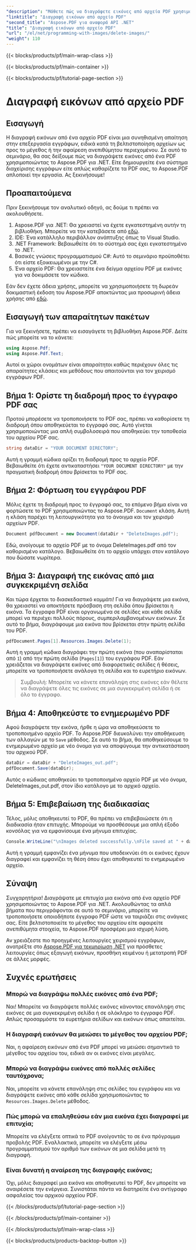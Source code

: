 ```yaml
---
"description": "Μάθετε πώς να διαγράφετε εικόνες από αρχεία PDF χρησιμοποιώντας το Aspose.PDF για .NET σε ένα απλό, βήμα προς βήμα σεμινάριο. Βελτιστοποιήστε τα PDF αφαιρώντας εύκολα ανεπιθύμητες εικόνες."
"linktitle": "Διαγραφή εικόνων από αρχείο PDF"
"second_title": "Aspose.PDF για αναφορά API .NET"
"title": "Διαγραφή εικόνων από αρχείο PDF"
"url": "/el/net/programming-with-images/delete-images/"
"weight": 110
---
```


{{< blocks/products/pf/main-wrap-class >}}

{{< blocks/products/pf/main-container >}}

{{< blocks/products/pf/tutorial-page-section >}}

# Διαγραφή εικόνων από αρχείο PDF

## Εισαγωγή

Η διαγραφή εικόνων από ένα αρχείο PDF είναι μια συνηθισμένη απαίτηση στην επεξεργασία εγγράφων, ειδικά κατά τη βελτιστοποίηση αρχείων ως προς το μέγεθος ή την αφαίρεση ανεπιθύμητου περιεχομένου. Σε αυτό το σεμινάριο, θα σας δείξουμε πώς να διαγράψετε εικόνες από ένα PDF χρησιμοποιώντας το Aspose.PDF για .NET. Είτε δημιουργείτε ένα σύστημα διαχείρισης εγγράφων είτε απλώς καθαρίζετε τα PDF σας, το Aspose.PDF απλοποιεί την εργασία. Ας ξεκινήσουμε!

## Προαπαιτούμενα

Πριν ξεκινήσουμε τον αναλυτικό οδηγό, ας δούμε τι πρέπει να ακολουθήσετε.

1. Aspose.PDF για .NET: Θα χρειαστεί να έχετε εγκατεστημένη αυτήν τη βιβλιοθήκη. Μπορείτε να την κατεβάσετε από [εδώ](https://releases.aspose.com/pdf/net/).
2. IDE: Ένα κατάλληλο περιβάλλον ανάπτυξης όπως το Visual Studio.
3. .NET Framework: Βεβαιωθείτε ότι το σύστημά σας έχει εγκατεστημένο το .NET.
4. Βασικές γνώσεις προγραμματισμού C#: Αυτό το σεμινάριο προϋποθέτει ότι είστε εξοικειωμένοι με την C#.
5. Ένα αρχείο PDF: Θα χρειαστείτε ένα δείγμα αρχείου PDF με εικόνες για να δοκιμάσετε τον κώδικα.

Εάν δεν έχετε άδεια χρήσης, μπορείτε να χρησιμοποιήσετε τη δωρεάν δοκιμαστική έκδοση του Aspose.PDF αποκτώντας μια προσωρινή άδεια χρήσης από [εδώ](https://purchase.aspose.com/temporary-license/).

## Εισαγωγή των απαραίτητων πακέτων

Για να ξεκινήσετε, πρέπει να εισαγάγετε τη βιβλιοθήκη Aspose.PDF. Δείτε πώς μπορείτε να το κάνετε:

```csharp
using Aspose.Pdf;
using Aspose.Pdf.Text;
```

Αυτοί οι χώροι ονομάτων είναι απαραίτητοι καθώς περιέχουν όλες τις απαραίτητες κλάσεις και μεθόδους που απαιτούνται για τον χειρισμό εγγράφων PDF.

## Βήμα 1: Ορίστε τη διαδρομή προς το έγγραφο PDF σας

Προτού μπορέσετε να τροποποιήσετε το PDF σας, πρέπει να καθορίσετε τη διαδρομή όπου αποθηκεύεται το έγγραφό σας. Αυτό γίνεται χρησιμοποιώντας μια απλή συμβολοσειρά που αποθηκεύει την τοποθεσία του αρχείου PDF σας.

```csharp
string dataDir = "YOUR DOCUMENT DIRECTORY";
```

Αυτή η γραμμή κώδικα ορίζει τη διαδρομή προς το αρχείο PDF. Βεβαιωθείτε ότι έχετε αντικαταστήσει `"YOUR DOCUMENT DIRECTORY"` με την πραγματική διαδρομή όπου βρίσκεται το PDF σας.

## Βήμα 2: Φόρτωση του εγγράφου PDF

Μόλις έχετε τη διαδρομή προς το έγγραφό σας, το επόμενο βήμα είναι να φορτώσετε το PDF χρησιμοποιώντας το Aspose.PDF. `Document` κλάση. Αυτή η κλάση παρέχει τη λειτουργικότητα για το άνοιγμα και τον χειρισμό αρχείων PDF.

```csharp
Document pdfDocument = new Document(dataDir + "DeleteImages.pdf");
```

Εδώ, ανοίγουμε το αρχείο PDF με το όνομα DeleteImages.pdf από τον καθορισμένο κατάλογο. Βεβαιωθείτε ότι το αρχείο υπάρχει στον κατάλογο που δώσατε νωρίτερα.

## Βήμα 3: Διαγραφή της εικόνας από μια συγκεκριμένη σελίδα

Και τώρα έρχεται το διασκεδαστικό κομμάτι! Για να διαγράψετε μια εικόνα, θα χρειαστεί να αποκτήσετε πρόσβαση στη σελίδα όπου βρίσκεται η εικόνα. Τα έγγραφα PDF είναι οργανωμένα σε σελίδες και κάθε σελίδα μπορεί να περιέχει πολλούς πόρους, συμπεριλαμβανομένων εικόνων. Σε αυτό το βήμα, διαγράφουμε μια εικόνα που βρίσκεται στην πρώτη σελίδα του PDF.

```csharp
pdfDocument.Pages[1].Resources.Images.Delete(1);
```

Αυτή η γραμμή κώδικα διαγράφει την πρώτη εικόνα (που αναπαρίσταται από `1`) από την πρώτη σελίδα (`Pages[1]`) του εγγράφου PDF. Εάν χρειάζεται να διαγράψετε εικόνες από διαφορετικές σελίδες ή θέσεις, μπορείτε να τροποποιήσετε ανάλογα τη σελίδα και το ευρετήριο εικόνων.

> Συμβουλή: Μπορείτε να κάνετε επανάληψη στις εικόνες εάν θέλετε να διαγράψετε όλες τις εικόνες σε μια συγκεκριμένη σελίδα ή σε όλο το έγγραφο.

## Βήμα 4: Αποθηκεύστε το ενημερωμένο PDF

Αφού διαγράψετε την εικόνα, ήρθε η ώρα να αποθηκεύσετε το τροποποιημένο αρχείο PDF. Το Aspose.PDF διευκολύνει την αποθήκευση των αλλαγών με το `Save` μέθοδος. Σε αυτό το βήμα, θα αποθηκεύσουμε το ενημερωμένο αρχείο με νέο όνομα για να αποφύγουμε την αντικατάσταση του αρχικού PDF.

```csharp
dataDir = dataDir + "DeleteImages_out.pdf";
pdfDocument.Save(dataDir);
```

Αυτός ο κώδικας αποθηκεύει το τροποποιημένο αρχείο PDF με νέο όνομα, DeleteImages_out.pdf, στον ίδιο κατάλογο με το αρχικό αρχείο.

## Βήμα 5: Επιβεβαίωση της διαδικασίας

Τέλος, μόλις αποθηκευτεί το PDF, θα πρέπει να επιβεβαιώσετε ότι η διαδικασία ήταν επιτυχής. Μπορούμε να προσθέσουμε μια απλή έξοδο κονσόλας για να εμφανίσουμε ένα μήνυμα επιτυχίας.

```csharp
Console.WriteLine("\nImages deleted successfully.\nFile saved at " + dataDir);
```

Αυτή η γραμμή εμφανίζει ένα μήνυμα που υποδεικνύει ότι οι εικόνες έχουν διαγραφεί και εμφανίζει τη θέση όπου έχει αποθηκευτεί το ενημερωμένο αρχείο.

## Σύναψη

Συγχαρητήρια! Διαγράψατε με επιτυχία μια εικόνα από ένα αρχείο PDF χρησιμοποιώντας το Aspose.PDF για .NET. Ακολουθώντας τα απλά βήματα που περιγράφονται σε αυτό το σεμινάριο, μπορείτε να τροποποιήσετε οποιοδήποτε έγγραφο PDF ώστε να ταιριάζει στις ανάγκες σας. Είτε βελτιστοποιείτε το μέγεθος του αρχείου είτε αφαιρείτε ανεπιθύμητα στοιχεία, το Aspose.PDF προσφέρει μια ισχυρή λύση.

Αν χρειάζεστε πιο προηγμένες λειτουργίες χειρισμού εγγράφων, ανατρέξτε στο [Aspose.PDF για τεκμηρίωση .NET](https://reference.aspose.com/pdf/net/) για πρόσθετες λειτουργίες όπως εξαγωγή εικόνων, προσθήκη κειμένου ή μετατροπή PDF σε άλλες μορφές.

## Συχνές ερωτήσεις

### Μπορώ να διαγράψω πολλές εικόνες από ένα PDF;
Ναι! Μπορείτε να διαγράψετε πολλές εικόνες κάνοντας επανάληψη στις εικόνες σε μια συγκεκριμένη σελίδα ή σε ολόκληρο το έγγραφο PDF. Απλώς προσαρμόστε τα ευρετήρια σελίδων και εικόνων όπως απαιτείται.

### Η διαγραφή εικόνων θα μειώσει το μέγεθος του αρχείου PDF;
Ναι, η αφαίρεση εικόνων από ένα PDF μπορεί να μειώσει σημαντικά το μέγεθος του αρχείου του, ειδικά αν οι εικόνες είναι μεγάλες.

### Μπορώ να διαγράψω εικόνες από πολλές σελίδες ταυτόχρονα;
Ναι, μπορείτε να κάνετε επανάληψη στις σελίδες του εγγράφου και να διαγράψετε εικόνες από κάθε σελίδα χρησιμοποιώντας το `Resources.Images.Delete` μέθοδος.

### Πώς μπορώ να επαληθεύσω εάν μια εικόνα έχει διαγραφεί με επιτυχία;
Μπορείτε να ελέγξετε οπτικά το PDF ανοίγοντάς το σε ένα πρόγραμμα προβολής PDF. Εναλλακτικά, μπορείτε να ελέγξετε μέσω προγραμματισμού τον αριθμό των εικόνων σε μια σελίδα μετά τη διαγραφή.

### Είναι δυνατή η αναίρεση της διαγραφής εικόνας;
Όχι, μόλις διαγραφεί μια εικόνα και αποθηκευτεί το PDF, δεν μπορείτε να αναιρέσετε την ενέργεια. Συνιστάται πάντα να διατηρείτε ένα αντίγραφο ασφαλείας του αρχικού αρχείου PDF.

{{< /blocks/products/pf/tutorial-page-section >}}

{{< /blocks/products/pf/main-container >}}

{{< /blocks/products/pf/main-wrap-class >}}

{{< blocks/products/products-backtop-button >}}